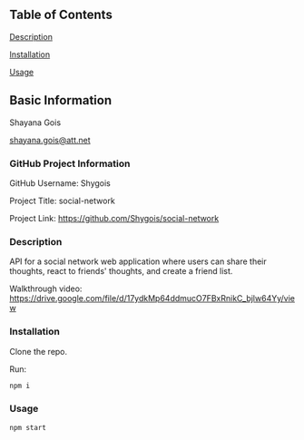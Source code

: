 ## Table of Contents 
[Description](#description)

[Installation](#installation)

[Usage](#usage)

## Basic Information
Shayana Gois

shayana.gois@att.net
  

### GitHub Project Information
GitHub Username: Shygois
  
Project Title: social-network
  
Project Link: https://github.com/Shygois/social-network


<a name="description"></a>
### Description
API for a social network web application where users can share their thoughts, react to friends' thoughts, and create a friend list.

Walkthrough video: https://drive.google.com/file/d/17ydkMp64ddmucO7FBxRnikC_bjlw64Yy/view

<a name="installation"></a>
### Installation
Clone the repo. 

Run: 
```bash 
npm i
```

<a name="usage"></a>
### Usage
```bash 
npm start
```